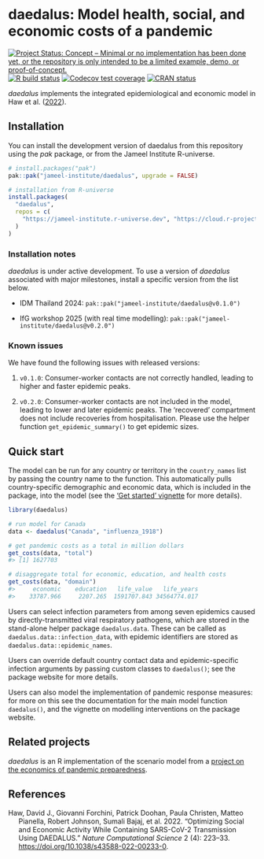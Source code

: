 
<!-- README.md is generated from README.Rmd. Please edit that file -->

# daedalus: Model health, social, and economic costs of a pandemic

<!-- badges: start -->

[![Project Status: Concept – Minimal or no implementation has been done
yet, or the repository is only intended to be a limited example, demo,
or
proof-of-concept.](https://www.repostatus.org/badges/latest/concept.svg)](https://www.repostatus.org/#concept)
[![R build
status](https://github.com/jameel-institute/daedalus/workflows/R-CMD-check/badge.svg)](https://github.com/jameel-institute/daedalus/actions/workflows/R-CMD-check.yaml)
[![Codecov test
coverage](https://codecov.io/gh/jameel-institute/daedalus/branch/main/graph/badge.svg)](https://app.codecov.io/gh/jameel-institute/daedalus?branch=main)
[![CRAN
status](https://www.r-pkg.org/badges/version/daedalus)](https://CRAN.R-project.org/package=daedalus)
<!-- badges: end -->

*daedalus* implements the integrated epidemiological and economic model
in Haw et al. ([2022](#ref-haw2022)).

## Installation

You can install the development version of daedalus from this repository
using the *pak* package, or from the Jameel Institute R-universe.

``` r
# install.packages("pak")
pak::pak("jameel-institute/daedalus", upgrade = FALSE)

# installation from R-universe
install.packages(
  "daedalus", 
  repos = c(
    "https://jameel-institute.r-universe.dev", "https://cloud.r-project.org"
  )
)
```

### Installation notes

*daedalus* is under active development. To use a version of *daedalus*
associated with major milestones, install a specific version from the
list below.

- IDM Thailand 2024: `pak::pak("jameel-institute/daedalus@v0.1.0")`

- IfG workshop 2025 (with real time modelling):
  `pak::pak("jameel-institute/daedalus@v0.2.0")`

### Known issues

We have found the following issues with released versions:

1.  `v0.1.0`: Consumer-worker contacts are not correctly handled,
    leading to higher and faster epidemic peaks.

2.  `v0.2.0`: Consumer-worker contacts are not included in the model,
    leading to lower and later epidemic peaks. The ‘recovered’
    compartment does not include recoveries from hospitalisation. Please
    use the helper function `get_epidemic_summary()` to get epidemic
    sizes.

## Quick start

The model can be run for any country or territory in the `country_names`
list by passing the country name to the function. This automatically
pulls country-specific demographic and economic data, which is included
in the package, into the model (see the [‘Get started’
vignette](https://jameel-institute.github.io/daedalus/articles/daedalus.html)
for more details).

``` r
library(daedalus)

# run model for Canada
data <- daedalus("Canada", "influenza_1918")

# get pandemic costs as a total in million dollars
get_costs(data, "total")
#> [1] 1627703

# disaggregate total for economic, education, and health costs
get_costs(data, "domain")
#>     economic    education   life_value   life_years 
#>    33787.966     2207.265  1591707.843 34564774.017
```

Users can select infection parameters from among seven epidemics caused
by directly-transmitted viral respiratory pathogens, which are stored in
the stand-alone helper package `daedalus.data`. These can be called as
`daedalus.data::infection_data`, with epidemic identifiers are stored as
`daedalus.data::epidemic_names`.

Users can override default country contact data and epidemic-specific
infection arguments by passing custom classes to `daedalus()`; see the
package website for more details.

Users can also model the implementation of pandemic response measures:
for more on this see the documentation for the main model function
`daedalus()`, and the vignette on modelling interventions on the package
website.

## Related projects

*daedalus* is an R implementation of the scenario model from a [project
on the economics of pandemic
preparedness](https://github.com/robj411/p2_drivers).

## References

<div id="refs" class="references csl-bib-body hanging-indent"
entry-spacing="0">

<div id="ref-haw2022" class="csl-entry">

Haw, David J., Giovanni Forchini, Patrick Doohan, Paula Christen, Matteo
Pianella, Robert Johnson, Sumali Bajaj, et al. 2022. “Optimizing Social
and Economic Activity While Containing SARS-CoV-2 Transmission Using
DAEDALUS.” *Nature Computational Science* 2 (4): 223–33.
<https://doi.org/10.1038/s43588-022-00233-0>.

</div>

</div>
